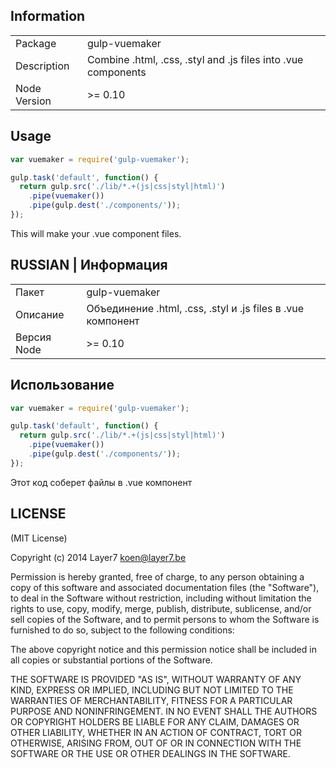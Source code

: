 ## Information

<table>
<tr>
<td>Package</td><td>gulp-vuemaker</td>
</tr>
<tr>
<td>Description</td>
<td>Combine .html, .css, .styl and .js files into .vue components</td>
</tr>
<tr>
<td>Node Version</td>
<td>>= 0.10</td>
</tr>
</table>

## Usage

```js
var vuemaker = require('gulp-vuemaker');

gulp.task('default', function() {
  return gulp.src('./lib/*.+(js|css|styl|html)')
    .pipe(vuemaker())
    .pipe(gulp.dest('./components/'));
});
```

This will make your .vue component files.

## RUSSIAN | Информация

<table>
<tr>
<td>Пакет</td><td>gulp-vuemaker</td>
</tr>
<tr>
<td>Описание</td>
<td>Объединение .html, .css, .styl и .js files в .vue компонент</td>
</tr>
<tr>
<td>Версия Node</td>
<td>>= 0.10</td>
</tr>
</table>

## Использование

```js
var vuemaker = require('gulp-vuemaker');

gulp.task('default', function() {
  return gulp.src('./lib/*.+(js|css|styl|html)')
    .pipe(vuemaker())
    .pipe(gulp.dest('./components/'));
});
```

Этот код соберет файлы в .vue компонент

## LICENSE

(MIT License)

Copyright (c) 2014 Layer7 <koen@layer7.be>

Permission is hereby granted, free of charge, to any person obtaining
a copy of this software and associated documentation files (the
"Software"), to deal in the Software without restriction, including
without limitation the rights to use, copy, modify, merge, publish,
distribute, sublicense, and/or sell copies of the Software, and to
permit persons to whom the Software is furnished to do so, subject to
the following conditions:

The above copyright notice and this permission notice shall be
included in all copies or substantial portions of the Software.

THE SOFTWARE IS PROVIDED "AS IS", WITHOUT WARRANTY OF ANY KIND,
EXPRESS OR IMPLIED, INCLUDING BUT NOT LIMITED TO THE WARRANTIES OF
MERCHANTABILITY, FITNESS FOR A PARTICULAR PURPOSE AND
NONINFRINGEMENT. IN NO EVENT SHALL THE AUTHORS OR COPYRIGHT HOLDERS BE
LIABLE FOR ANY CLAIM, DAMAGES OR OTHER LIABILITY, WHETHER IN AN ACTION
OF CONTRACT, TORT OR OTHERWISE, ARISING FROM, OUT OF OR IN CONNECTION
WITH THE SOFTWARE OR THE USE OR OTHER DEALINGS IN THE SOFTWARE.
